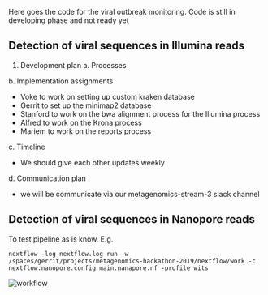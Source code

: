 Here goes the code for the viral outbreak monitoring. Code is still in developing phase and not ready yet

## Detection of viral sequences in Illumina reads
1. Development plan
a. Processes

b. Implementation assignments
- Voke to work on setting up custom kraken database
- Gerrit to set up the minimap2 database
- Stanford to work on the bwa alignment process for the Illumina process
- Alfred to work on the Krona process
- Mariem to work on the reports process

c. Timeline
- We should give each other updates weekly

d. Communication plan
- we will be communicate via our metagenomics-stream-3 slack channel

## Detection of viral sequences in Nanopore reads

To test pipeline as is know. E.g.

```
nextflow -log nextflow.log run -w /spaces/gerrit/projects/metagenomics-hackathon-2019/nextflow/work -c nextflow.nanopore.config main.nanapore.nf -profile wits
```

![workflow](https://raw.githubusercontent.com/h3abionet/h3ameta/master/viraldetect/main.nanapore.png "Workflow")



